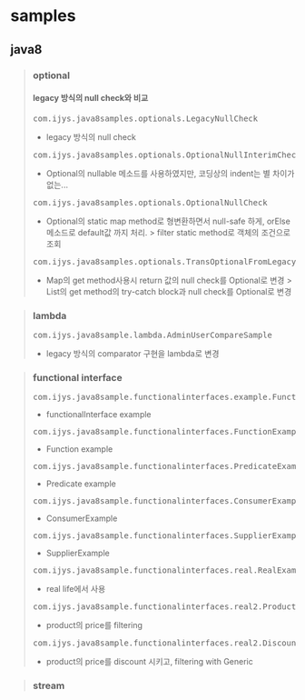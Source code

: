 samples
=======

java8
-----

> ### optional
> #### legacy 방식의 null check와 비교
> <pre>com.ijys.java8samples.optionals.LegacyNullCheck</pre>
> * legacy 방식의 null check
> <pre>com.ijys.java8samples.optionals.OptionalNullInterimCheck</pre>
> * Optional의 nullable 메소드를 사용하였지만, 코딩상의 indent는 별 차이가 없는...
> <pre>com.ijys.java8samples.optionals.OptionalNullCheck</pre>
> * Optional의 static map method로 형변환하면서 null-safe 하게, orElse 메소드로 default값 까지 처리.
    > filter static method로 객체의 조건으로 조회
> <pre>com.ijys.java8samples.optionals.TransOptionalFromLegacy</pre>
> * Map의 get method사용시 return 값의 null check를 Optional로 변경
    > List의 get method의 try-catch block과 null check를 Optional로 변경

> ### lambda
> <pre>com.ijys.java8sample.lambda.AdminUserCompareSample</pre>
> * legacy 방식의 comparator 구현을 lambda로 변경

> ### functional interface
> <pre>com.ijys.java8sample.functionalinterfaces.example.FunctionalInterfaceEx</pre>
> * functionalInterface example
> <pre>com.ijys.java8sample.functionalinterfaces.FunctionExample</pre>
> * Function example
> <pre>com.ijys.java8sample.functionalinterfaces.PredicateExample</pre>
> * Predicate example
> <pre>com.ijys.java8sample.functionalinterfaces.ConsumerExample</pre>
> * ConsumerExample
> <pre>com.ijys.java8sample.functionalinterfaces.SupplierExample</pre>
> * SupplierExample
> <pre>com.ijys.java8sample.functionalinterfaces.real.RealExample</pre>
> * real life에서 사용
> <pre>com.ijys.java8sample.functionalinterfaces.real2.ProductExample</pre>
> * product의 price를 filtering
> <pre>com.ijys.java8sample.functionalinterfaces.real2.DiscountedProductExample</pre>
> * product의 price를 discount 시키고, filtering with Generic

> ### stream

